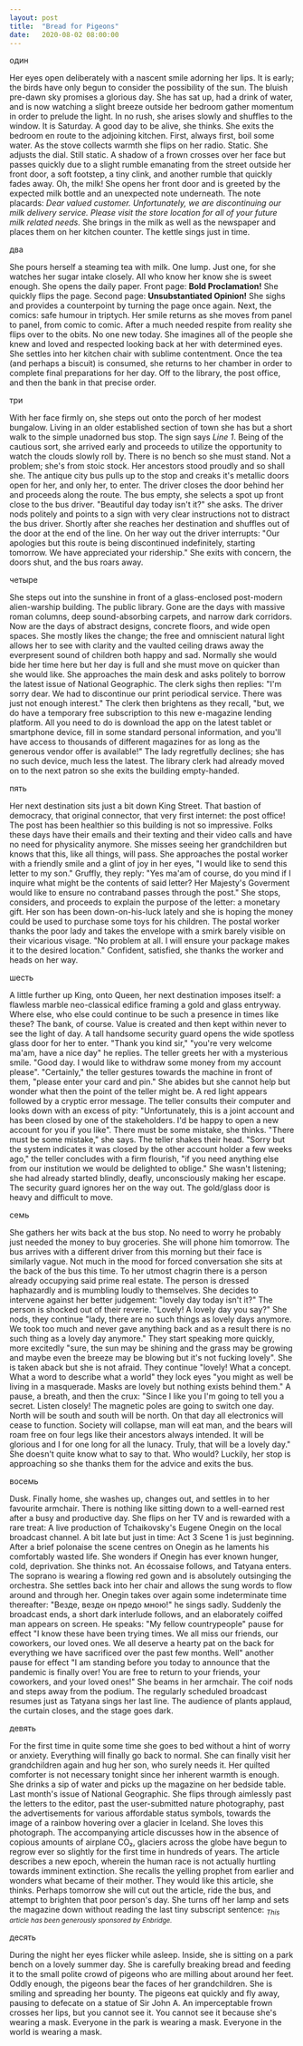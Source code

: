 ```yaml
---
layout: post
title:  "Bread for Pigeons"
date:   2020-08-02 08:00:00
---
```


один

Her eyes open deliberately with a nascent smile adorning her lips. It is early; the birds have only begun to consider the possibility of the sun. The bluish pre-dawn sky promises a glorious day. She has sat up, had a drink of water, and is now watching a slight breeze outside her bedroom gather momentum in order to prelude the light. In no rush, she arises slowly and shuffles to the window. It is Saturday. A good day to be alive, she thinks. She exits the bedroom en route to the adjoining kitchen. First, always first, boil some water. As the stove collects warmth she flips on her radio. Static. She adjusts the dial. Still static. A shadow of a frown crosses over her face but passes quickly due to a slight rumble emanating from the street outside her front door, a soft footstep, a tiny clink, and another rumble that quickly fades away. Oh, the milk! She opens her front door and is greeted by the expected milk bottle and an unexpected note underneath. The note placards: *Dear valued customer. Unfortunately, we are discontinuing our milk delivery service. Please visit the store location for all of your future milk related needs.* She brings in the milk as well as the newspaper and places them on her kitchen counter. The kettle sings just in time.

два

She pours herself a steaming tea with milk. One lump. Just one, for she watches her sugar intake closely. All who know her know she is sweet enough. She opens the daily paper. Front page: **Bold Proclamation!** She quickly flips the page. Second page: **Unsubstantiated Opinion!** She sighs and provides a counterpoint by turning the page once again. Next, the comics: safe humour in triptych. Her smile returns as she moves from panel to panel, from comic to comic. After a much needed respite from reality she flips over to the obits. No one new today. She imagines all of the people she knew and loved and respected looking back at her with determined eyes. She settles into her kitchen chair with sublime contentment. Once the tea (and perhaps a biscuit) is consumed, she returns to her chamber in order to complete final preparations for her day. Off to the library, the post office, and then the bank in that precise order.

три

With her face firmly on, she steps out onto the porch of her modest bungalow. Living in an older established section of town she has but a short walk to the simple unadorned bus stop. The sign says *Line 1*. Being of the cautious sort, she arrived early and proceeds to utilize the opportunity to watch the clouds slowly roll by. There is no bench so she must stand. Not a problem; she's from stoic stock. Her ancestors stood proudly and so shall she. The antique city bus pulls up to the stop and creaks it's metallic doors open for her, and only her, to enter. The driver closes the door behind her and proceeds along the route. The bus empty, she selects a spot up front close to the bus driver. "Beautiful day today isn't it?" she asks. The driver nods politely and points to a sign with very clear instructions not to distract the bus driver. Shortly after she reaches her destination and shuffles out of the door at the end of the line. On her way out the driver interrupts: "Our apologies but this route is being discontinued indefinitely, starting tomorrow. We have appreciated your ridership." She exits with concern, the doors shut, and the bus roars away. 

четыре

She steps out into the sunshine in front of a glass-enclosed post-modern alien-warship building. The public library. Gone are the days with massive roman columns, deep sound-absorbing carpets, and narrow dark corridors. Now are the days of abstract designs, concrete floors, and wide open spaces. She mostly likes the change; the free and omniscient natural light allows her to see with clarity and the vaulted ceiling draws away the everpresent sound of children both happy and sad. Normally she would bide her time here but her day is full and she must move on quicker than she would like. She approaches the main desk and asks politely to borrow the latest issue of National Geographic. The clerk sighs then replies: "I'm sorry dear. We had to discontinue our print periodical service. There was just not enough interest." The clerk then brightens as they recall, "but, we do have a temporary free subscription to this new e-magazine lending platform. All you need to do is download the app on the latest tablet or smartphone device, fill in some standard personal information, and you'll have access to thousands of different magazines for as long as the generous vendor offer is available!" The lady regretfully declines; she has no such device, much less the latest. The library clerk had already moved on to the next patron so she exits the building empty-handed.

пять

Her next destination sits just a bit down King Street. That bastion of democracy, that original connector, that very first internet: the post office! The post has been healthier so this building is not so impressive. Folks these days have their emails and their texting and their video calls and have no need for physicality anymore. She misses seeing her grandchildren but knows that this, like all things, will pass. She approaches the postal worker with a friendly smile and a glint of joy in her eyes, "I would like to send this letter to my son." Gruffly, they reply: "Yes ma'am of course, do you mind if I inquire what might be the contents of said letter? Her Majesty's Goverment would like to ensure no contraband passes through the post." She stops, considers, and proceeds to explain the purpose of the letter: a monetary gift. Her son has been down-on-his-luck lately and she is hoping the money could be used to purchase some toys for his children. The postal worker thanks the poor lady and takes the envelope with a smirk barely visible on their vicarious visage. "No problem at all. I will ensure your package makes it to the desired location." Confident, satisfied, she thanks the worker and heads on her way.

шесть

A little further up King, onto Queen, her next destination imposes itself: a flawless marble neo-classical edifice framing a gold and glass entryway. Where else, who else could continue to be such a presence in times like these? The bank, of course. Value is created and then kept within never to see the light of day. A tall handsome security guard opens the wide spotless glass door for her to enter. "Thank you kind sir," "you're very welcome ma'am, have a nice day" he replies. The teller greets her with a mysterious smile. "Good day. I would like to withdraw some money from my account please". "Certainly," the teller gestures towards the machine in front of them, "please enter your card and pin." She abides but she cannot help but wonder what then the point of the teller might be. A red light appears followed by a cryptic error message. The teller consults their computer and looks down with an excess of pity: "Unfortunately, this is a joint account and has been closed by one of the stakeholders. I'd be happy to open a new account for you if you like". There must be some mistake, she thinks. "There must be some mistake," she says. The teller shakes their head. "Sorry but the system indicates it was closed by the other account holder a few weeks ago," the teller concludes with a firm flourish, "if you need anything else from our institution we would be delighted to oblige." She wasn't listening; she had already started blindly, deafly, unconsciously making her escape. The security guard ignores her on the way out. The gold/glass door is heavy and difficult to move.

семь

She gathers her wits back at the bus stop. No need to worry he probably just needed the money to buy groceries. She will phone him tomorrow. The bus arrives with a different driver from this morning but their face is similarly vague. Not much in the mood for forced conversation she sits at the back of the bus this time. To her utmost chagrin there is a person already occupying said prime real estate. The person is dressed haphazardly and is mumbling loudly to themselves. She decides to intervene against her better judgement: "lovely day today isn't it?" The person is shocked out of their reverie. "Lovely! A lovely day you say?" She nods, they continue "lady, there are no such things as lovely days anymore. We took too much and never gave anything back and as a result there is no such thing as a lovely day anymore." They start speaking more quickly, more excitedly "sure, the sun may be shining and the grass may be growing and maybe even the breeze may be blowing but it's not fucking lovely". She is taken aback but she is not afraid. They continue "lovely! What a concept. What a word to describe what a world" they lock eyes "you might as well be living in a masquerade. Masks are lovely but nothing exists behind them." A pause, a breath, and then the crux: "Since I like you I'm going to tell you a secret. Listen closely! The magnetic poles are going to switch one day. North will be south and south will be north. On that day all electronics will cease to function. Society will collapse, man will eat man, and the bears will roam free on four legs like their ancestors always intended. It will be glorious and I for one long for all the lunacy. Truly, that will be a lovely day." She doesn't quite know what to say to that. Who would? Luckily, her stop is approaching so she thanks them for the advice and exits the bus. 

восемь

Dusk. Finally home, she washes up, changes out, and settles in to her favourite armchair. There is nothing like sitting down to a well-earned rest after a busy and productive day. She flips on her TV and is rewarded with a rare treat: A live production of Tchaikovsky's Eugene Onegin on the local broadcast channel. A bit late but just in time: Act 3 Scene 1 is just beginning. After a brief polonaise the scene centres on Onegin as he laments his comfortably wasted life. She wonders if Onegin has ever known hunger, cold, deprivation. She thinks not. An écossaise follows, and Tatyana enters. The soprano is wearing a flowing red gown and is absolutely outsinging the orchestra. She settles back into her chair and allows the sung words to flow around and through her. Onegin takes over again some indeterminate time thereafter: "Везде, везде он предо мною!" he sings sadly. Suddenly the broadcast ends, a short dark interlude follows, and an elaborately coiffed man appears on screen. He speaks: "My fellow countrypeople" pause for effect "I know these have been trying times. We all miss our friends, our coworkers, our loved ones. We all deserve a hearty pat on the back for everything we have sacrificed over the past few months. Well" another pause for effect "I am standing before you today to announce that the pandemic is finally over! You are free to return to your friends, your coworkers, and your loved ones!" She beams in her armchair. The coif nods and steps away from the podium. The regularly scheduled broadcast resumes just as Tatyana sings her last line. The audience of plants applaud, the curtain closes, and the stage goes dark.

девять

For the first time in quite some time she goes to bed without a hint of worry or anxiety. Everything will finally go back to normal. She can finally visit her grandchildren again and hug her son, who surely needs it. Her quilted comforter is not necessary tonight since her inherent warmth is enough. She drinks a sip of water and picks up the magazine on her bedside table. Last month's issue of National Geographic. She flips through aimlessly past the letters to the editor, past the user-submitted nature photography, past the advertisements for various affordable status symbols, towards the image of a rainbow hovering over a glacier in Iceland. She loves this photograph. The accompanying article discusses how in the absence of copious amounts of airplane CO₂, glaciers across the globe have begun to regrow ever so slightly for the first time in hundreds of years. The article describes a new epoch, wherein the human race is not actually hurtling towards imminent extinction. She recalls the yelling prophet from earlier and wonders what became of their mother. They would like this article, she thinks. Perhaps tomorrow she will cut out the article, ride the bus, and attempt to brighten that poor person's day. She turns off her lamp and sets the magazine down without reading the last tiny subscript sentence: <sub>*This article has been generously sponsored by Enbridge.*</sub>

десять

During the night her eyes flicker while asleep. Inside, she is sitting on a park bench on a lovely summer day. She is carefully breaking bread and feeding it to the small polite crowd of pigeons who are milling about around her feet. Oddly enough, the pigeons bear the faces of her grandchildren. She is smiling and spreading her bounty. The pigeons eat quickly and fly away, pausing to defecate on a statue of Sir John A. An imperceptable frown crosses her lips, but you cannot see it. You cannot see it because she's wearing a mask. Everyone in the park is wearing a mask. Everyone in the world is wearing a mask.

